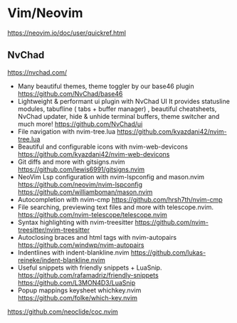 # Vim/Neovim

<https://neovim.io/doc/user/quickref.html>

## NvChad

<https://nvchad.com/>

- Many beautiful themes, theme toggler by our base46 plugin <https://github.com/NvChad/base46>
- Lightweight & performant ui plugin with NvChad UI It provides statusline modules, tabufline ( tabs + buffer manager) , beautiful cheatsheets, NvChad updater, hide & unhide terminal buffers, theme switcher and much more! <https://github.com/NvChad/ui>
- File navigation with nvim-tree.lua <https://github.com/kyazdani42/nvim-tree.lua>
- Beautiful and configurable icons with nvim-web-devicons <https://github.com/kyazdani42/nvim-web-devicons>
- Git diffs and more with gitsigns.nvim <https://github.com/lewis6991/gitsigns.nvim>
- NeoVim Lsp configuration with nvim-lspconfig and mason.nvim <https://github.com/neovim/nvim-lspconfig> <https://github.com/williamboman/mason.nvim>
- Autocompletion with nvim-cmp <https://github.com/hrsh7th/nvim-cmp>
- File searching, previewing text files and more with telescope.nvim. <https://github.com/nvim-telescope/telescope.nvim>
- Syntax highlighting with nvim-treesitter <https://github.com/nvim-treesitter/nvim-treesitter>
- Autoclosing braces and html tags with nvim-autopairs <https://github.com/windwp/nvim-autopairs>
- Indentlines with indent-blankline.nvim <https://github.com/lukas-reineke/indent-blankline.nvim>
- Useful snippets with friendly snippets + LuaSnip. <https://github.com/rafamadriz/friendly-snippets> <https://github.com/L3MON4D3/LuaSnip>
- Popup mappings keysheet whichkey.nvim <https://github.com/folke/which-key.nvim>

<https://github.com/neoclide/coc.nvim>
